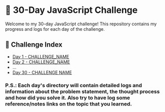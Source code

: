 # 🌟 30-Day JavaScript Challenge

Welcome to my 30-day JavaScript challenge! This repository contains my progress and logs for each day of the challenge.

## 🔽 Challenge Index

- [Day 1 - CHALLENGE_NAME](day1/)
- [Day 2 - CHALLENGE_NAME](day2/)
- ...
- [Day 30 - CHALLENGE NAME](day30/)

### P.S.: Each day's directory will contain detailed logs and information about the problem statement, the thought process and how did you solve it. Also try to have log some reference/notes links on the topic that you learned.